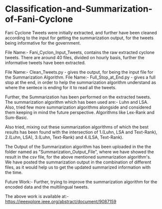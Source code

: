 # Classification-and-Summarization-of-Fani-Cyclone

Fani Cyclone Tweets were initially extracted, and further have been cleaned according to the input for getting the summarization output, for the tweets being informative for the government.

File Name:- Fani_Cyclon_Input_Tweets, contains the raw extracted cyclone tweets.
There are around 40 files, divided on hourly basis, further the informative tweets have been extracted.

File Name:- Clean_Tweets.py - gives the output, for being the input file for the Summarization Algorithm.
File Name:- Full_Stop_at_End.py - gives a full stop at the end, in order to help the summarization algorithm understand as where the sentece is ending for it to read all the tweets.

Further, the Summarization has been performed on the extracted tweets.
The summarization algorithm which has been used are:- Luhn and LSA.
Also, tried few more summarization algorithms alongside and considered them keeping in mind the future perspective. Algorithms like Lex-Rank and Sum-Basic.

Also tried, mixing out these summarization algorithms of which the best results has been found with the intersection of 1.(Luhn, LSA and Text-Rank), 2.(Luhn, LSA), 3.(Luhn, Text-Rank) and 4.(LSA, Text-Rank).

The Output of the Summarization algorithm has been uploaded in the the folder named as "Summarization_Output_File", where we have showed the result in the csv file, for the above mentioned summarization algorithm's. We have posted the summarization output in the combination of different files, as it would help us to get the updated summarized information with the time.

Future Work:-
Further, trying to improve the summarization algorithm for the encoded data and the multilingual tweets.

The above work is available at:-
https://ieeexplore.ieee.org/abstract/document/9087159
